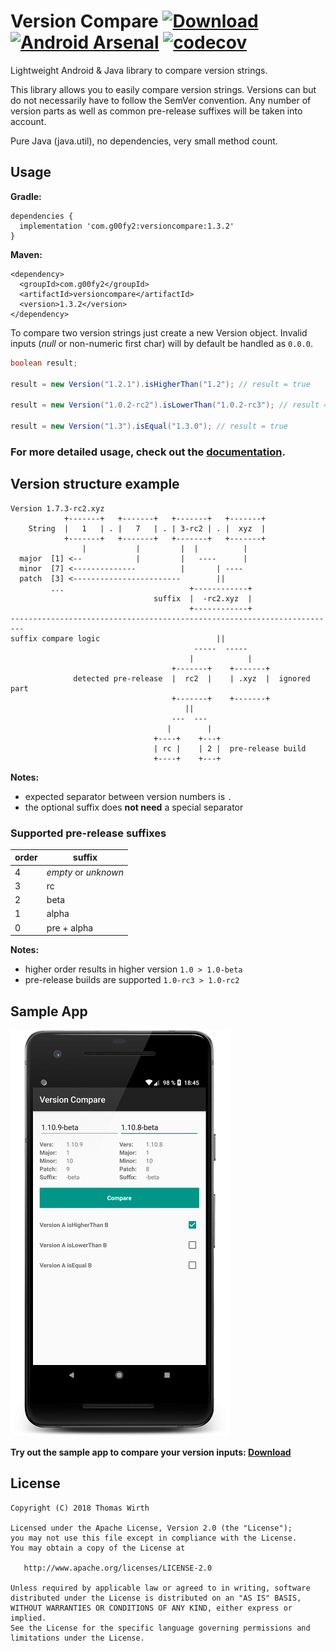 Version Compare [![Download](https://api.bintray.com/packages/g00fy2/maven/version-compare/images/download.svg)](https://bintray.com/g00fy2/maven/version-compare/_latestVersion)
[![Android Arsenal](https://img.shields.io/badge/Android%20Arsenal-Version%20Compare-blue.svg?style=flat)](https://android-arsenal.com/details/1/6750)
[![codecov](https://codecov.io/gh/G00fY2/version-compare/branch/master/graph/badge.svg) ](https://codecov.io/gh/G00fY2/version-compare)
=====
Lightweight Android & Java library to compare version strings.

This library allows you to easily compare version strings. Versions can but do not necessarily have to follow the SemVer convention. Any number of version parts as well as common pre-release suffixes will be taken into account.

Pure Java (java.util), no dependencies, very small method count.

## Usage
**Gradle:**
```
dependencies {
  implementation 'com.g00fy2:versioncompare:1.3.2'
}
```
**Maven:**
```
<dependency>
  <groupId>com.g00fy2</groupId>
  <artifactId>versioncompare</artifactId>
  <version>1.3.2</version>
</dependency>
```

To compare two version strings just create a new Version object. Invalid inputs (*null* or non-numeric first char) will by default be handled as `0.0.0`.
```java
boolean result;

result = new Version("1.2.1").isHigherThan("1.2"); // result = true

result = new Version("1.0.2-rc2").isLowerThan("1.0.2-rc3"); // result = true

result = new Version("1.3").isEqual("1.3.0"); // result = true
```

### For more detailed usage, check out the [documentation](https://g00fy2.github.io/version-compare/com/g00fy2/versioncompare/Version.html).

## Version structure example
```
Version 1.7.3-rc2.xyz
            +-------+   +-------+   +-------+   +-------+
    String  |   1   | . |   7   | . | 3-rc2 | . |  xyz  |
            +-------+   +-------+   +-------+   +-------+
                |           |         |  |          |
  major  [1] <--            |         |   ----      |
  minor  [7] <--------------          |       | ----
  patch  [3] <------------------------        ||
         ...                            +------------+
                                suffix  |  -rc2.xyz  |
                                        +------------+
-------------------------------------------------------------------------
suffix compare logic                          ||
                                         -----  -----
                                        |            |
                                    +-------+    +-------+
              detected pre-release  |  rc2  |    | .xyz  |  ignored part
                                    +-------+    +-------+
                                       ||
                                    ---  ---
                                   |        |
                                +----+    +---+
                                | rc |    | 2 |  pre-release build
                                +----+    +---+
```

**Notes:**
* expected separator between version numbers is `.`
* the optional suffix does **not need** a special separator

### Supported pre-release suffixes
| order | suffix     |
| ----- | --------- |
| 4     | *empty* or *unknown* |
| 3     | rc        |
| 2     | beta      |
| 1     | alpha     |
| 0     | pre + alpha |

**Notes:**
* higher order results in higher version `1.0 > 1.0-beta`
* pre-release builds are supported `1.0-rc3 > 1.0-rc2`

## Sample App
![Image](https://raw.githubusercontent.com/G00fY2/version-compare/gh-pages/images/version_compare_sampleapp_framed.png)

**Try out the sample app to compare your version inputs: [Download](https://github.com/G00fY2/version-compare/releases/download/1.3.1/version-compare-1.3.1-sample.apk)**

## License
	Copyright (C) 2018 Thomas Wirth

    Licensed under the Apache License, Version 2.0 (the "License");
    you may not use this file except in compliance with the License.
    You may obtain a copy of the License at

       http://www.apache.org/licenses/LICENSE-2.0

    Unless required by applicable law or agreed to in writing, software
    distributed under the License is distributed on an "AS IS" BASIS,
    WITHOUT WARRANTIES OR CONDITIONS OF ANY KIND, either express or implied.
    See the License for the specific language governing permissions and
    limitations under the License.
